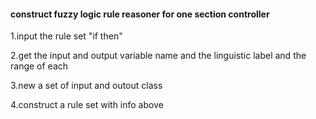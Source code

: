 #### construct fuzzy logic rule reasoner for one section controller
1.input the rule set "if then"

2.get the input and output variable name and the linguistic label and the range of each

3.new a set of input and outout class

4.construct a rule set with info above
